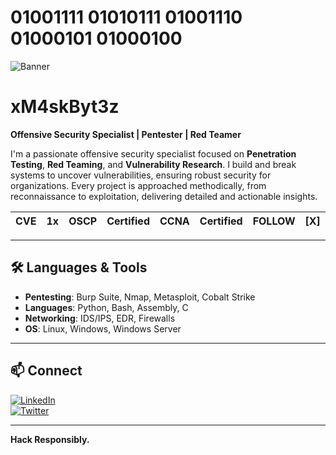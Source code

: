 # 01001111 01010111 01001110 01000101 01000100 
![Banner](https://github.com/xM4skByt3z/Gifs/blob/main/HackThePlanet.gif)

# xM4skByt3z

**Offensive Security Specialist | Pentester | Red Teamer**

I'm a passionate offensive security specialist focused on **Penetration Testing**, **Red Teaming**, and **Vulnerability Research**. I build and break systems to uncover vulnerabilities, ensuring robust security for organizations. Every project is approached methodically, from reconnaissance to exploitation, delivering detailed and actionable insights.

| CVE | 1x | OSCP | Certified | CCNA | Certified | FOLLOW | [X] |
|---|---|---|---|---|---|---|---|

---

## 🛠️ Languages & Tools

- **Pentesting**: Burp Suite, Nmap, Metasploit, Cobalt Strike  
- **Languages**: Python, Bash, Assembly, C  
- **Networking**: IDS/IPS, EDR, Firewalls  
- **OS**: Linux, Windows, Windows Server  

---

## 📫 Connect

[![LinkedIn](https://img.shields.io/badge/LinkedIn-0077B5?style=flat&logo=linkedin&logoColor=white)](https://www.linkedin.com/in/yourprofile/)  
[![Twitter](https://img.shields.io/badge/Twitter-1DA1F2?style=flat&logo=twitter&logoColor=white)](https://twitter.com/yourhandle)  

---

**Hack Responsibly.**

